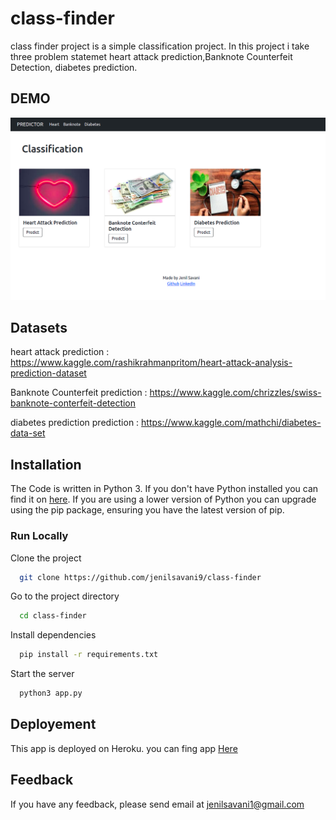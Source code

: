 # class-finder

class finder project is a simple classification project. In this project i take three problem statemet heart attack prediction,Banknote Counterfeit Detection, diabetes prediction.

## DEMO

![app ui](https://github.com/jenilsavani9/class-finder/blob/master/static/images/class_ui.png)

## Datasets

heart attack prediction : https://www.kaggle.com/rashikrahmanpritom/heart-attack-analysis-prediction-dataset

Banknote Counterfeit prediction : https://www.kaggle.com/chrizzles/swiss-banknote-conterfeit-detection

diabetes prediction prediction : https://www.kaggle.com/mathchi/diabetes-data-set

## Installation

The Code is written in Python 3. If you don't have Python installed you can find it on [here](https://www.python.org/). If you are using a lower version of Python you can upgrade using the pip package, ensuring you have the latest version of pip. 

### Run Locally

Clone the project

```bash
  git clone https://github.com/jenilsavani9/class-finder
```

Go to the project directory

```bash
  cd class-finder
```

Install dependencies
```bash
  pip install -r requirements.txt
```

Start the server

```bash
  python3 app.py
```

## Deployement

This app is deployed on Heroku. you can fing app [Here](https://class-finder2.herokuapp.com/)


## Feedback

If you have any feedback, please send email at jenilsavani1@gmail.com

  
